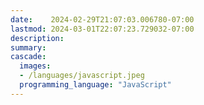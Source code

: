 ```yaml
---
date:    2024-02-29T21:07:03.006780-07:00
lastmod: 2024-03-01T22:07:23.729032-07:00
description: 
summary:     
cascade:
  images:
  - /languages/javascript.jpeg
  programming_language: "JavaScript"
---
```

